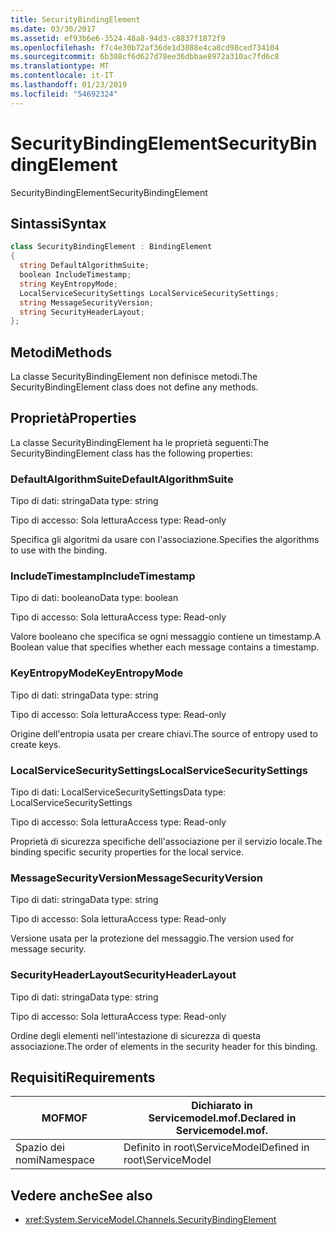 ```yaml
---
title: SecurityBindingElement
ms.date: 03/30/2017
ms.assetid: ef93b6e6-3524-48a8-94d3-c8837f1872f9
ms.openlocfilehash: f7c4e30b72af36de1d3088e4ca8cd98ced734104
ms.sourcegitcommit: 6b308cf6d627d78ee36dbbae8972a310ac7fd6c8
ms.translationtype: MT
ms.contentlocale: it-IT
ms.lasthandoff: 01/23/2019
ms.locfileid: "54692324"
---
```

# <a name="securitybindingelement"></a><span data-ttu-id="7a119-102">SecurityBindingElement</span><span class="sxs-lookup"><span data-stu-id="7a119-102">SecurityBindingElement</span></span>
<span data-ttu-id="7a119-103">SecurityBindingElement</span><span class="sxs-lookup"><span data-stu-id="7a119-103">SecurityBindingElement</span></span>  
  
## <a name="syntax"></a><span data-ttu-id="7a119-104">Sintassi</span><span class="sxs-lookup"><span data-stu-id="7a119-104">Syntax</span></span>  
  
```csharp
class SecurityBindingElement : BindingElement  
{  
  string DefaultAlgorithmSuite;  
  boolean IncludeTimestamp;  
  string KeyEntropyMode;  
  LocalServiceSecuritySettings LocalServiceSecuritySettings;  
  string MessageSecurityVersion;  
  string SecurityHeaderLayout;  
};  
```  
  
## <a name="methods"></a><span data-ttu-id="7a119-105">Metodi</span><span class="sxs-lookup"><span data-stu-id="7a119-105">Methods</span></span>  
 <span data-ttu-id="7a119-106">La classe SecurityBindingElement non definisce metodi.</span><span class="sxs-lookup"><span data-stu-id="7a119-106">The SecurityBindingElement class does not define any methods.</span></span>  
  
## <a name="properties"></a><span data-ttu-id="7a119-107">Proprietà</span><span class="sxs-lookup"><span data-stu-id="7a119-107">Properties</span></span>  
 <span data-ttu-id="7a119-108">La classe SecurityBindingElement ha le proprietà seguenti:</span><span class="sxs-lookup"><span data-stu-id="7a119-108">The SecurityBindingElement class has the following properties:</span></span>  
  
### <a name="defaultalgorithmsuite"></a><span data-ttu-id="7a119-109">DefaultAlgorithmSuite</span><span class="sxs-lookup"><span data-stu-id="7a119-109">DefaultAlgorithmSuite</span></span>  
 <span data-ttu-id="7a119-110">Tipo di dati: stringa</span><span class="sxs-lookup"><span data-stu-id="7a119-110">Data type: string</span></span>  
  
 <span data-ttu-id="7a119-111">Tipo di accesso: Sola lettura</span><span class="sxs-lookup"><span data-stu-id="7a119-111">Access type: Read-only</span></span>  
  
 <span data-ttu-id="7a119-112">Specifica gli algoritmi da usare con l'associazione.</span><span class="sxs-lookup"><span data-stu-id="7a119-112">Specifies the algorithms to use with the binding.</span></span>  
  
### <a name="includetimestamp"></a><span data-ttu-id="7a119-113">IncludeTimestamp</span><span class="sxs-lookup"><span data-stu-id="7a119-113">IncludeTimestamp</span></span>  
 <span data-ttu-id="7a119-114">Tipo di dati: booleano</span><span class="sxs-lookup"><span data-stu-id="7a119-114">Data type: boolean</span></span>  
  
 <span data-ttu-id="7a119-115">Tipo di accesso: Sola lettura</span><span class="sxs-lookup"><span data-stu-id="7a119-115">Access type: Read-only</span></span>  
  
 <span data-ttu-id="7a119-116">Valore booleano che specifica se ogni messaggio contiene un timestamp.</span><span class="sxs-lookup"><span data-stu-id="7a119-116">A Boolean value that specifies whether each message contains a timestamp.</span></span>  
  
### <a name="keyentropymode"></a><span data-ttu-id="7a119-117">KeyEntropyMode</span><span class="sxs-lookup"><span data-stu-id="7a119-117">KeyEntropyMode</span></span>  
 <span data-ttu-id="7a119-118">Tipo di dati: stringa</span><span class="sxs-lookup"><span data-stu-id="7a119-118">Data type: string</span></span>  
  
 <span data-ttu-id="7a119-119">Tipo di accesso: Sola lettura</span><span class="sxs-lookup"><span data-stu-id="7a119-119">Access type: Read-only</span></span>  
  
 <span data-ttu-id="7a119-120">Origine dell'entropia usata per creare chiavi.</span><span class="sxs-lookup"><span data-stu-id="7a119-120">The source of entropy used to create keys.</span></span>  
  
### <a name="localservicesecuritysettings"></a><span data-ttu-id="7a119-121">LocalServiceSecuritySettings</span><span class="sxs-lookup"><span data-stu-id="7a119-121">LocalServiceSecuritySettings</span></span>  
 <span data-ttu-id="7a119-122">Tipo di dati: LocalServiceSecuritySettings</span><span class="sxs-lookup"><span data-stu-id="7a119-122">Data type: LocalServiceSecuritySettings</span></span>  
  
 <span data-ttu-id="7a119-123">Tipo di accesso: Sola lettura</span><span class="sxs-lookup"><span data-stu-id="7a119-123">Access type: Read-only</span></span>  
  
 <span data-ttu-id="7a119-124">Proprietà di sicurezza specifiche dell'associazione per il servizio locale.</span><span class="sxs-lookup"><span data-stu-id="7a119-124">The binding specific security properties for the local service.</span></span>  
  
### <a name="messagesecurityversion"></a><span data-ttu-id="7a119-125">MessageSecurityVersion</span><span class="sxs-lookup"><span data-stu-id="7a119-125">MessageSecurityVersion</span></span>  
 <span data-ttu-id="7a119-126">Tipo di dati: stringa</span><span class="sxs-lookup"><span data-stu-id="7a119-126">Data type: string</span></span>  
  
 <span data-ttu-id="7a119-127">Tipo di accesso: Sola lettura</span><span class="sxs-lookup"><span data-stu-id="7a119-127">Access type: Read-only</span></span>  
  
 <span data-ttu-id="7a119-128">Versione usata per la protezione del messaggio.</span><span class="sxs-lookup"><span data-stu-id="7a119-128">The version used for message security.</span></span>  
  
### <a name="securityheaderlayout"></a><span data-ttu-id="7a119-129">SecurityHeaderLayout</span><span class="sxs-lookup"><span data-stu-id="7a119-129">SecurityHeaderLayout</span></span>  
 <span data-ttu-id="7a119-130">Tipo di dati: stringa</span><span class="sxs-lookup"><span data-stu-id="7a119-130">Data type: string</span></span>  
  
 <span data-ttu-id="7a119-131">Tipo di accesso: Sola lettura</span><span class="sxs-lookup"><span data-stu-id="7a119-131">Access type: Read-only</span></span>  
  
 <span data-ttu-id="7a119-132">Ordine degli elementi nell'intestazione di sicurezza di questa associazione.</span><span class="sxs-lookup"><span data-stu-id="7a119-132">The order of elements in the security header for this binding.</span></span>  
  
## <a name="requirements"></a><span data-ttu-id="7a119-133">Requisiti</span><span class="sxs-lookup"><span data-stu-id="7a119-133">Requirements</span></span>  
  
|<span data-ttu-id="7a119-134">MOF</span><span class="sxs-lookup"><span data-stu-id="7a119-134">MOF</span></span>|<span data-ttu-id="7a119-135">Dichiarato in Servicemodel.mof.</span><span class="sxs-lookup"><span data-stu-id="7a119-135">Declared in Servicemodel.mof.</span></span>|  
|---------|-----------------------------------|  
|<span data-ttu-id="7a119-136">Spazio dei nomi</span><span class="sxs-lookup"><span data-stu-id="7a119-136">Namespace</span></span>|<span data-ttu-id="7a119-137">Definito in root\ServiceModel</span><span class="sxs-lookup"><span data-stu-id="7a119-137">Defined in root\ServiceModel</span></span>|  
  
## <a name="see-also"></a><span data-ttu-id="7a119-138">Vedere anche</span><span class="sxs-lookup"><span data-stu-id="7a119-138">See also</span></span>
- <xref:System.ServiceModel.Channels.SecurityBindingElement>

